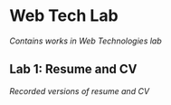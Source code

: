 # Web Tech Lab
*Contains works in Web Technologies lab*

## Lab 1: Resume and CV
*Recorded versions of resume and CV*
